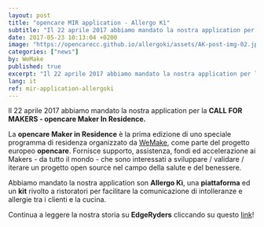 ```yaml
---
layout: post
title: "opencare MIR application - Allergo Kì"
subtitle: "Il 22 aprile 2017 abbiamo mandato la nostra application per la CALL FOR MAKERS - opencare Maker In Residence."
date: 2017-05-23 10:13:04 +0200
image: "https://opencarecc.github.io/allergoki/assets/AK-post-img-02.jpg"
categories: ["news"]
by: WeMake
published: true
excerpt: "Il 22 aprile 2017 abbiamo mandato la nostra application per la <b>CALL FOR MAKERS - opencare Maker In Residence</b>."
lang: it
ref: mir-application-allergoki
---
```

Il 22 aprile 2017 abbiamo mandato la nostra application per la <b>CALL FOR MAKERS - opencare Maker In Residence.</b>

La <b>opencare Maker in Residence</b> è la prima edizione di uno speciale programma di residenza organizzato da [WeMake](wemake.cc), come parte del progetto europeo <b>opencare</b>. Fornisce supporto, assistenza, fondi ed accelerazione ai Makers - da tutto il mondo - che sono interessati a sviluppare / validare / iterare un progetto open source nel campo della salute e del benessere.

Abbiamo mandato la nostra application son <b>Allergo Kì</b>, una <b>piattaforma</b> ed un <b>kit</b> rivolto a ristoratori per facilitare la comunicazione di intolleranze e allergie tra i clienti e la cucina.

Continua a leggere la nostra storia su <b>EdgeRyders</b> cliccando su questo [link](https://edgeryders.eu/t/allergoki/791)!
